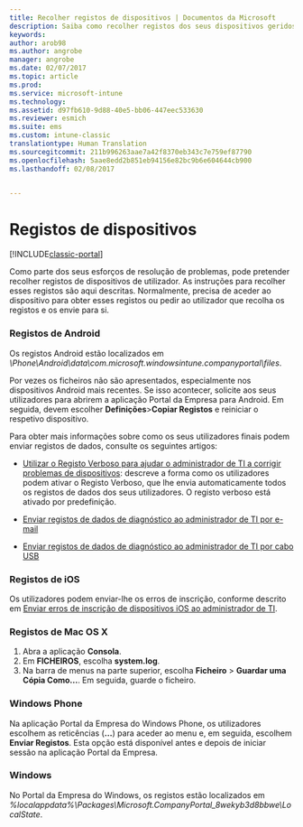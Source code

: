 ```yaml
---
title: Recolher registos de dispositivos | Documentos da Microsoft
description: Saiba como recolher registos dos seus dispositivos geridos.
keywords: 
author: arob98
ms.author: angrobe
manager: angrobe
ms.date: 02/07/2017
ms.topic: article
ms.prod: 
ms.service: microsoft-intune
ms.technology: 
ms.assetid: d97fb610-9d88-40e5-bb06-447eec533630
ms.reviewer: esmich
ms.suite: ems
ms.custom: intune-classic
translationtype: Human Translation
ms.sourcegitcommit: 211b996263aae7a42f8370eb343c7e759ef87790
ms.openlocfilehash: 5aae8edd2b851eb94156e82bc9b6e604644cb900
ms.lasthandoff: 02/08/2017


---
```


# <a name="device-logs"></a>Registos de dispositivos

[!INCLUDE[classic-portal](../includes/classic-portal.md)]

Como parte dos seus esforços de resolução de problemas, pode pretender recolher registos de dispositivos de utilizador. As instruções para recolher esses registos são aqui descritas. Normalmente, precisa de aceder ao dispositivo para obter esses registos ou pedir ao utilizador que recolha os registos e os envie para si.

### <a name="android-logs"></a>Registos de Android
Os registos Android estão localizados em *<Android Device>\Phone\Android\data\com.microsoft.windowsintune.companyportal\files*.

Por vezes os ficheiros não são apresentados, especialmente nos dispositivos Android mais recentes. Se isso acontecer, solicite aos seus utilizadores para abrirem a aplicação Portal da Empresa para Android. Em seguida, devem escolher **Definições**>**Copiar Registos** e reiniciar o respetivo dispositivo.

Para obter mais informações sobre como os seus utilizadores finais podem enviar registos de dados, consulte os seguintes artigos:

- [Utilizar o Registo Verboso para ajudar o administrador de TI a corrigir problemas de dispositivos](/intune/enduser/use-verbose-logging-to-help-your-it-administrator-fix-device-issues-android): descreve a forma como os utilizadores podem ativar o Registo Verboso, que lhe envia automaticamente todos os registos de dados dos seus utilizadores. O registo verboso está ativado por predefinição.

- [Enviar registos de dados de diagnóstico ao administrador de TI por e-mail](/intune/enduser/send-logs-to-your-it-admin-by-email-android)

- [Enviar registos de dados de diagnóstico ao administrador de TI por cabo USB](/intune/enduser/send-diagnostic-data-logs-to-your-it-administrator-using-a-usb-cable-android)

### <a name="ios-logs"></a>Registos de iOS

Os utilizadores podem enviar-lhe os erros de inscrição, conforme descrito em [Enviar erros de inscrição de dispositivos iOS ao administrador de TI](/intune/enduser/send-errors-to-your-it-admin-ios).

### <a name="mac-os-x-logs"></a>Registos de Mac OS X

1. Abra a aplicação **Consola**.
2. Em **FICHEIROS**, escolha **system.log**.
3. Na barra de menus na parte superior, escolha **Ficheiro** > **Guardar uma Cópia Como...**. Em seguida, guarde o ficheiro.

### <a name="windows-phone"></a>Windows Phone

Na aplicação Portal da Empresa do Windows Phone, os utilizadores escolhem as reticências (**…**) para aceder ao menu e, em seguida, escolhem **Enviar Registos**. Esta opção está disponível antes e depois de iniciar sessão na aplicação Portal da Empresa.

### <a name="windows"></a>Windows

No Portal da Empresa do Windows, os registos estão localizados em *%localappdata%\Packages\Microsoft.CompanyPortal_8wekyb3d8bbwe\LocalState*.

